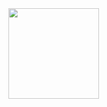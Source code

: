 <img src="https://github.com/RNGsus1/AleksandrShurakov/blob/main/img/photo_5222386040017381631_y.jpg" height="180"/>
